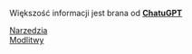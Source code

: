 Większość informacji jest brana od <u><b>ChatuGPT</b></u>

[Narzedzia](Narzedzia/README.MD) <br>
[Modlitwy](Modltwy/Modlitwy.MD)
